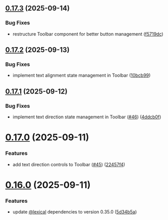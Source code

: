 ## [0.17.3](https://github.com/hackthefutureofeducation/ketabak/compare/v0.17.2...v0.17.3) (2025-09-14)


### Bug Fixes

* restructure Toolbar component for better button management ([f5719dc](https://github.com/hackthefutureofeducation/ketabak/commit/f5719dcc3732b3eb8fc381ef937c8c505101e22a))



## [0.17.2](https://github.com/hackthefutureofeducation/ketabak/compare/v0.17.1...v0.17.2) (2025-09-13)


### Bug Fixes

* implement text alignment state management in Toolbar ([10bcb99](https://github.com/hackthefutureofeducation/ketabak/commit/10bcb99658fb03419cd56c61419efb4da83f0774))



## [0.17.1](https://github.com/hackthefutureofeducation/ketabak/compare/v0.17.0...v0.17.1) (2025-09-12)


### Bug Fixes

* implement text direction state management in Toolbar ([#46](https://github.com/hackthefutureofeducation/ketabak/issues/46)) ([4ddcb0f](https://github.com/hackthefutureofeducation/ketabak/commit/4ddcb0f6a7d62254322988c72c7a2fafb8605430))



# [0.17.0](https://github.com/hackthefutureofeducation/ketabak/compare/v0.16.0...v0.17.0) (2025-09-11)


### Features

* add text direction controls to Toolbar ([#45](https://github.com/hackthefutureofeducation/ketabak/issues/45)) ([22457f4](https://github.com/hackthefutureofeducation/ketabak/commit/22457f49ad87faad4466636a73c659f30ed4f8f8))



# [0.16.0](https://github.com/hackthefutureofeducation/ketabak/compare/v0.15.0...v0.16.0) (2025-09-11)


### Features

* update [@lexical](https://github.com/lexical) dependencies to version 0.35.0 ([5d34b5a](https://github.com/hackthefutureofeducation/ketabak/commit/5d34b5a7becdad3077b6962fd33cf846592afa39))



